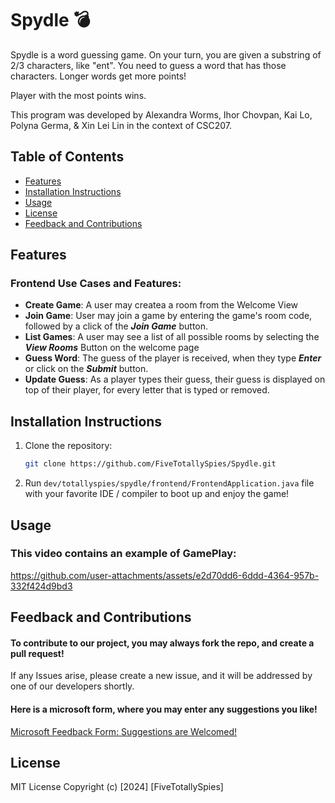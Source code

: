 # Spydle :bomb:

Spydle is a word guessing game. On your turn, you are given a substring of 2/3 characters, like "ent". You need to guess a word that has those characters. Longer words get more points!

Player with the most points wins.

This program was developed by Alexandra Worms, Ihor Chovpan, Kai Lo, Polyna Germa, & Xin Lei Lin in the context of CSC207.

## Table of Contents
- [Features](#features)
- [Installation Instructions](#installation-instructions)
- [Usage](#usage)
- [License](#license)
- [Feedback and Contributions](#feedback-and-contributions)

## Features
### Frontend Use Cases and Features:
- **Create Game**: A user may createa a room from the Welcome View
- **Join Game**: User may join a game by entering the game's room code, followed by a click of the **_Join Game_** button.
- **List Games**: A user may see a list of all possible rooms by selecting the **_View Rooms_** Button on the welcome page​
- **Guess Word**: The guess of the player is received, when they type **_Enter_** or click on the **_Submit_** button.
- **Update Guess**: As a player types their guess, their guess is displayed on top of their player, for every letter that is typed or removed.​

## Installation Instructions
1. Clone the repository:
   ```bash
   git clone https://github.com/FiveTotallySpies/Spydle.git

2. Run ```dev/totallyspies/spydle/frontend/FrontendApplication.java``` file with your favorite IDE / compiler to boot up and enjoy the game!

## Usage

### This video contains an example of GamePlay:
https://github.com/user-attachments/assets/e2d70dd6-6ddd-4364-957b-332f424d9bd3

## Feedback and Contributions
#### To contribute to our project, you may always fork the repo, and create a pull request!
If any Issues arise, please create a new issue, and it will be addressed by one of our developers shortly.

#### Here is a microsoft form, where you may enter any suggestions you like!
[Microsoft Feedback Form: Suggestions are Welcomed!](https://forms.office.com/r/LXEcKxfLuT)

## License
MIT License
Copyright (c) [2024] [FiveTotallySpies]

